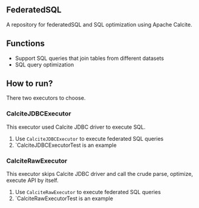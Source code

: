 ## FederatedSQL
A repository for federatedSQL and SQL optimization using Apache Calcite.

## Functions
- Support SQL queries that join tables from different datasets 
- SQL query optimization

## How to run?
There two executors to choose.

### CalciteJDBCExecutor

This executor used Calcite JDBC driver to execute SQL.
1. Use `CalciteJDBCExecutor` to execute federated SQL queries
2. `CalciteJDBCExecutorTest is an example
    
### CalciteRawExecutor

This executor skips Calcite JDBC driver and call the crude parse, optimize, execute API by itself.
1. Use `CalciteRawExecutor` to execute federated SQL queries
2. `CalciteRawExecutorTest is an example
